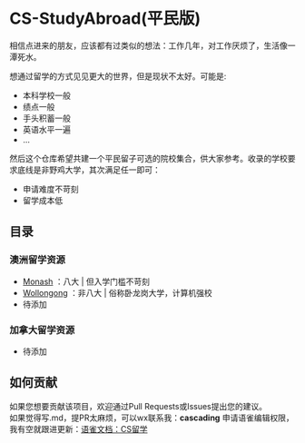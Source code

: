 # CS-StudyAbroad(平民版)
相信点进来的朋友，应该都有过类似的想法：工作几年，对工作厌烦了，生活像一潭死水。  

想通过留学的方式见见更大的世界，但是现状不太好。可能是:
- 本科学校一般
- 绩点一般
- 手头积蓄一般
- 英语水平一遍
- ...
  
然后这个仓库希望共建一个平民留子可选的院校集合，供大家参考。收录的学校要求底线是非野鸡大学，其次满足任一即可：
- 申请难度不苛刻
- 留学成本低


## 目录

### 澳洲留学资源
- [Monash](https://github.com/Trade-Offf/CS-studyAbroad/blob/main/%E6%BE%B3%E6%B4%B2/Monash.md) ：八大 | 但入学门槛不苛刻
- [Wollongong](https://github.com/Trade-Offf/CS-studyAbroad/blob/main/%E6%BE%B3%E6%B4%B2/Wollongong.md) ：非八大 | 俗称卧龙岗大学，计算机强校
- 待添加

### 加拿大留学资源

- 待添加

## 如何贡献

如果您想要贡献该项目，欢迎通过Pull Requests或Issues提出您的建议。  
如果觉得写.md，提PR太麻烦，可以wx联系我：**cascading** 申请语雀编辑权限，我有空就跟进更新：[语雀文档：CS留学](https://www.yuque.com/cascading/ly7p4a)